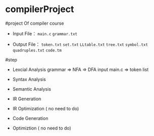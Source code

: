 compilerProject
========

#project Of compiler course

- Input File：
  `main.c`
  `grammar.txt`

- Output File：
  `token.txt`
  `set.txt`
  `LLtable.txt`
  `tree.txt`
  `symbol.txt`
  `quadruples.txt`
  `code.tm`

#step

- Lexcial Analysis
    grammar => NFA => DFA
    input main.c => token list

- Syntax Analysis

- Semantic Analysis

- IR Generation

- IR Optimization ( no need to do)

- Code Generation

- Optimiztion ( no need to do)
